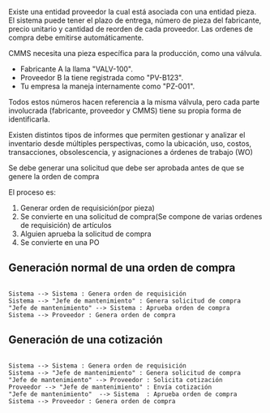 
Existe una entidad proveedor la cual está asociada con una entidad pieza. El sistema puede tener el plazo de entrega, número de pieza del fabricante, precio unitario y
cantidad de reorden de cada proveedor. Las ordenes de compra debe emitirse automáticamente.

CMMS necesita una pieza específica para la producción, como una válvula.

- Fabricante A la llama "VALV-100".
- Proveedor B la tiene registrada como "PV-B123".
- Tu empresa la maneja internamente como "PZ-001".

Todos estos números hacen referencia a la misma válvula, pero cada parte involucrada (fabricante, proveedor y CMMS) tiene su propia forma de identificarla.

Existen distintos tipos de informes que permiten gestionar y analizar el inventario desde múltiples perspectivas, como la ubicación, uso, costos, transacciones, obsolescencia, y asignaciones a órdenes de trabajo (WO)

Se debe generar una solicitud que debe ser aprobada antes de que se genere la orden de compra

El proceso es:
1. Generar orden de requisición(por pieza)
2. Se convierte en una solicitud de compra(Se compone de varias ordenes de requisición) de artículos
3. Alguien aprueba la solicitud de compra
4. Se convierte en una PO


## Generación normal de una orden de compra

```plantuml 

Sistema --> Sistema : Genera orden de requisición
Sistema --> "Jefe de mantenimiento" : Genera solicitud de compra
"Jefe de mantenimiento" --> Sistema : Aprueba orden de compra
Sistema --> Proveedor : Genera orden de compra
```

## Generación de una cotización
```plantuml 

Sistema --> Sistema : Genera orden de requisición
Sistema --> "Jefe de mantenimiento" : Genera solicitud de compra
"Jefe de mantenimiento" --> Proveedor : Solicita cotización
Proveedor --> "Jefe de mantenimiento" : Envía cotización
"Jefe de mantenimiento"  --> Sistema  : Aprueba orden de compra
Sistema --> Proveedor : Genera orden de compra
```



